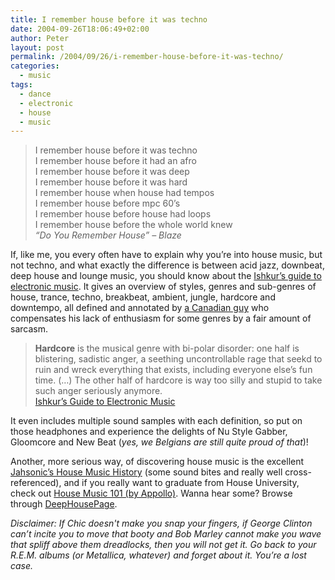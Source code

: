 ```yaml
---
title: I remember house before it was techno
date: 2004-09-26T18:06:49+02:00
author: Peter
layout: post
permalink: /2004/09/26/i-remember-house-before-it-was-techno/
categories:
  - music
tags:
  - dance
  - electronic
  - house
  - music
---
```

> I remember house before it was techno  
> I remember house before it had an afro  
> I remember house before it was deep  
> I remember house before it was hard  
> I remember house when house had tempos  
> I remember house before mpc 60&#8217;s  
> I remember house before house had loops  
> I remember house before the whole world knew  
> _&#8220;Do You Remember House&#8221; &#8211; Blaze_

If, like me, you every often have to explain why you&#8217;re into house music, but not techno, and what exactly the difference is between acid jazz, downbeat, deep house and lounge music, you should know about the [Ishkur&#8217;s guide to electronic music](http://www.di.fm/edmguide/edmguide.html). It gives an overview of styles, genres and sub-genres of house, trance, techno, breakbeat, ambient, jungle, hardcore and downtempo, all defined and annotated by [a Canadian guy](http://www.ishkur.com) who compensates his lack of enthusiasm for some genres by a fair amount of sarcasm.

> **Hardcore** is the musical genre with bi-polar disorder: one half is blistering, sadistic anger, a seething uncontrollable rage that seekd to ruin and wreck everything that exists, including everyone else&#8217;s fun time. (&#8230;) The other half of hardcore is way too silly and stupid to take such anger seriously anymore.  
> [Ishkur&#8217;s Guide to Electronic Music](http://www.di.fm/edmguide/edmguide.html)

It even includes multiple sound samples with each definition, so put on those headphones and experience the delights of Nu Style Gabber, Gloomcore and New Beat (_yes, we Belgians are still quite proud of that_)!

Another, more serious way, of discovering house music is the excellent [Jahsonic&#8217;s House Music History](http://www.jahsonic.com/House.html) (some sound bites and really well cross-referenced), and if you really want to graduate from House University, check out [House Music 101 (by Appollo)](http://www.livingart.com/raving/articles/housemusic101.htm). Wanna hear some? Browse through [DeepHousePage](http://www.deephousepage.com).

_Disclaimer: If Chic doesn't make you snap your fingers, if George Clinton can&#8217;t incite you to move that booty and Bob Marley cannot make you wave that spliff above them dreadlocks, then you will not get it. Go back to your R.E.M. albums (or Metallica, whatever) and forget about it. You&#8217;re a lost case._
